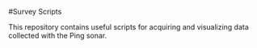 #Survey Scripts


This repository contains useful scripts for acquiring and visualizing data collected with the Ping sonar. 
